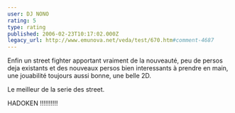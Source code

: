 ```yaml
---
user: DJ NONO
rating: 5
type: rating
published: 2006-02-23T10:17:02.000Z
legacy_url: http://www.emunova.net/veda/test/670.htm#comment-4687
---
```

Enfin un street fighter apportant vraiment de la nouveauté, peu de persos deja existants et des nouveaux persos bien interessants à prendre en main, une jouabilité toujours aussi bonne, une belle 2D.

Le meilleur de la serie des street.

HADOKEN !!!!!!!!!!